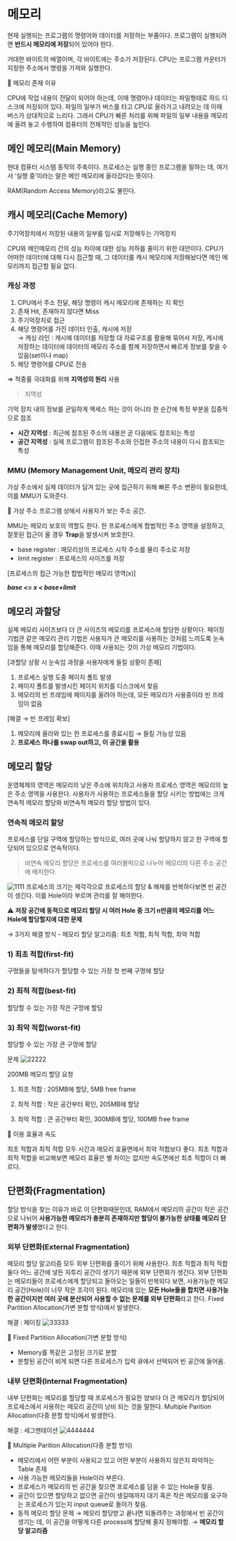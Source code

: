 # 메모리
현재 실행되는 프로그램의 명령어와 데이터를 저장하는 부품이다. 프로그램이 실행되려면 **반드시 메모리에 저장**되어 있어야 한다.

거대한 바이트의 배열이며, 각 바이트에는 주소가 저장된다. CPU는 프로그램 카운터가 지정한 주소에서 명령을 가져와 실행한다.

📌 메모리 존재 이유

CPU에 작업 내용이 전달이 되어야 하는데, 이때 명령어나 데이터는 파일형태로 하드 디스크에 저장되어 있다. 파일의 일부가 버스를 타고 CPU로 올라가고 내려오는 데 이때 버스가 상대적으로 느리다. 그래서 CPU가 빠른 처리를 위해 파일의 일부 내용을 메모리에 올려 놓고 수행하여 컴퓨터의 전체적인 성능을 높인다.


## **메인 메모리(Main Memory)**

현대 컴퓨터 시스템 동작의 주축이다. 프로세스는 실행 중인 프로그램을 말하는 데, 여기서 ‘실행 중’이라는 말은 메인 메모리에 올라갔다는 뜻이다.

RAM(Random Access Memory)라고도 불린다.

## 캐시 메모리(Cache Memory)

주기억장치에서 저장된 내용의 일부를 임시로 저장해두는 기억장치

CPU와 메인메모리 간의 성능 차이에 대한 성능 저하를 줄이기 위한 대안이다. CPU가 어떠한 데이터에 대해 다시 접근할 때, 그 데이터를 캐시 메모리에 저장해놨다면 메인 메모리까지 접근할 필요 없다.

### 캐싱 과정

1. CPU에서 주소 전달, 해당 명령이 캐시 메모리에 존재하는 지 확인
2. 존재 Hit, 존재하지 않다면 Miss
3. 주기억장치로 접근
4. 해당 명령어를 가진 데이터 인출, 캐시에 저장   
→ 캐싱 라인 : 캐시에 데이터를 저장할 대 자료구조를 활용해 묶어서 저장, 캐시에 저장하는 데이터에 데이터의 메모리 주소를 함께 저장하면서 빠르게 정보를 찾을 수 있음(set이나 map)
5. 해당 명령어를 CPU로 전송 

⇒ 적중률 극대화를 위해 **지역성의 원리** 사용

> 지역성

기억 장치 내의 정보를 균일하게 액세스 하는 것이 아니라 한 순간에 특정 부분을 집중적으로 참조

- **시간 지역성** : 최근에 참조된 주소의 내용은 곧 다음에도 참조되는 특성
- **공간 지역성** : 실제 프로그램이 참조된 주소와 인접한 주소의 내용이 다시 참조되는 특성
### **MMU (Memory Management Unit, 메모리 관리 장치)**

가상 주소에서 실제 데이터가 담겨 있는 곳에 접근하기 위해 빠른 주소 변환이 필요한데, 이를 MMU가 도와준다.


📌 가상 주소
프로그램 상에서 사용자가 보는 주소 공간.

MMU는 메모리 보호의 역할도 한다. 한 프로세스에게 합법적인 주소 영역을 설정하고, 잘못된 접근이 올 경우 **Trap**을 발생시켜 보호한다.

- base register : 메모리상의 프로세스 시작 주소를 물리 주소로 저장
- limit register : 프로세스의 사이즈를 저장

[프로세스의 접근 가능한 합법적인 메모리 영역(x)]

***base <= x < base+limit***

## 메모리 과할당

실제 메모리 사이즈보다 더 큰 사이즈의 메모리를 프로세스에 할당한 상황이다. 페이징 기법관 같은 메모리 관리 기법은 사용자가 큰 메모리를 사용하는 것처럼 느끼도록 눈속임을 통해 메모리를 할당해준다. 이때 사용되는 것이 가상 메모리 기법이다.

[과할당 상황 시 눈속임 과정을 사용자에게 들킬 상황이 존재]

1. 프로세스 실행 도중 페이지 폴트 발생
2. 페이지 폴트를 발생시킨 페이지 위치를 디스크에서 찾음
3. 메모리의 빈 프레임에 페이지를 올려야 하는데, 모든 메모리가 사용중이라 빈 프레임이 없음

[해결 → 빈 프레임 확보]

1. 메모리에 올라와 있는 한 프로세스를 종료시킴
    → 들킬 가능성 있음
2. **프로세스 하나를 swap out하고, 이 공간을 활용**

## 메모리 할당

운영체제의 영역은 메모리의 낮은 주소에 위치하고 사용자 프로세스 영역은 메모리의 높은 주소 영역을 사용한다. 사용자가 사용하는 프로세스들을 할당 시키는 방법에는 크게 연속적 메모리 할당와 비연속적 메모리 할당 방법이 있다.

### 연속적 메모리 할당

프로세스를 단일 구역에 할당하는 방식으로, 여러 곳에 나눠 할당하지 않고 한 구역에 할당되어 있으므로 연속적이다.

> 비연속 메모리 할당은 프로세스를 여러블럭으로 나누어 메모리의 다른 주소 공간에 배치한다.

![1111](https://github.com/hyeong-jun-kim/CS-Study/assets/76768480/34d5baaf-fb20-48e7-b2cb-867802304a7b)
프로세스의 크기는 제각각으로 프로세스의 할당 & 해제를 반복하다보면 빈 공간이 생긴다. 이를 Hole이라 부르며 관리를 잘 해야한다.

⚠️ **저장 공간에 동적으로 메모리 할당 시 여러 Hole 중 크기 n만큼의 메모리를 어느 Hole에 할당할지에 대한 문제**

→ 3가지 해결 방식 - 메모리 할당 알고리즘: 최초 적합, 최적 적합, 최악 적합
### 1) 최초 적합(first-fit)

구멍들을 탐색하다가 할당할 수 있는 가장 첫 번째 구멍에 할당

### 2) 최적 적합(best-fit)

할당할 수 있는 가장 작은 구멍에 할당

### 3) 최악 적합(worst-fit)

할당할 수 있는 가장 큰 구멍에 할당

문제
![22222](https://github.com/hyeong-jun-kim/CS-Study/assets/76768480/050f4e31-057b-4bb1-b778-5328f6d54f52)

200MB 메모리 할당 요청

1) 최초 적합 : 205MB에 할당, 5MB free frame

2) 최적 적합 : 작은 공간부터 확인, 205MB에 할당

3) 최악 적합 : 큰 공간부터 확인, 300MB에 할당, 100MB free frame

📌 이용 효율과 속도

최초 적합과 최적 적합 모두 시간과 메모리 효율면에서 최악 적합보다 좋다. 최초 적합과 최적 적합을 비교해보면 메모리 효율은 별 차이는 없지만 속도면에선 최초 적합이 더 빠르다.

## 단편화(Fragmentation)

할당 방식을 찾는 이유가 바로 이 단편화때문인데, RAM에서 메모리의 공간이 작은 공간으로 나뉘어 **사용가능한 메모리가 충분히 존재하지만 할당이 불가능한 상태를 메모리 단편화가 발생**했다고 한다.

### 외부 단편화(External Fragmentation)

메모리 할당 알고리즘 모두 외부 단편화를 줄이기 위해 사용한다. 최초 적합과 최적 적합 둘다 어느 공간에 넣든 자투리 공간이 생기기 때문에 외부 단편화가 생긴다. 외부 단편화는 메모리들이 프로세스에게 할당되고 돌아오는 일들이 반복되다 보면, 사용가능한 메모리 공간(Hole)이 너무 작은 조각이 된다. 메모리에 있는 **모든 Hole들을 합치면 사용가능한 공간이지만 여러 곳에 분산되어 사용할 수 없는 문제를 외부 단편화**라고 한다. Fixed Partition Allocation(가변 분할 방식)에서 발생한다. 

해결 : 페이징
![33333](https://github.com/hyeong-jun-kim/CS-Study/assets/76768480/095c9bf5-52f7-461f-9a3e-ca01089077f5)

📌 Fixed Partition Allocation(가변 분할 방식)

- Memory를 똑같은 고정된 크기로 분할
- 분할된 공간이 비게 되면 다른 프로세스가 입력 큐에서 선택되어 빈 공간에 들어옴.

### 내부 단편화(Internal Fragmentation)

내부 단편화는  메모리를 할당할 때 프로세스가 필요한 양보다 더 큰 메모리가 할당되어 프로세스에서 사용하는 메모리 공간이 낭비 되는 것을 말한다. Multiple Parition Allocation(다중 분할 방식)에서 발생한다.

해결 : 세그멘테이션
![4444444](https://github.com/hyeong-jun-kim/CS-Study/assets/76768480/792ab0d1-4958-4f63-bc9b-89c78e00e3a1)

📌 Multiple Parition Allocation(다중 분할 방식)

- 메모리에서 어떤 부분이 사용되고 있고 어떤 부분이 사용하지 않은지 파악하는 Table 존재
- 사용 가능한 메모리들을 Hole이라 부른다.
- 프로세스가 메모리의 빈 공간을 찾으면 프로세스를 담을 수 있는 Hole을 찾음.
- 공간이 있으면 할당하고 없으면 공간이 생길때까지 대기 혹은 작은 메모리를 요구하는 프로세스가 있는지 input queue로 돌아가 찾음.
- 동적 메모리 할당 문제 → 메모리 할당받고 끝나면 되돌려주는 과정에서 빈 공간이 생기는 데, 이 공간을 어떻게 다른 process에 할당해 줄지 정해야함. → **메모리 할당 알고리즘**
